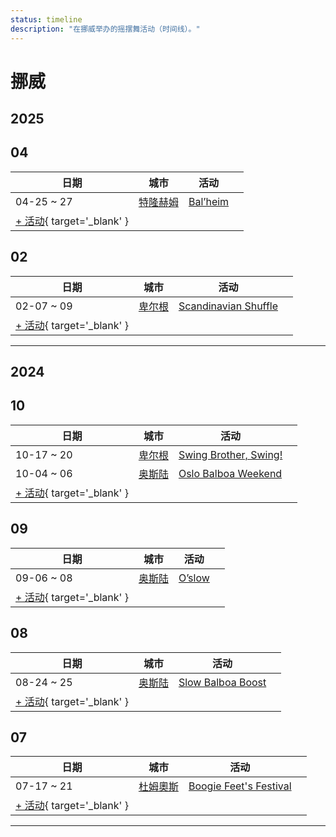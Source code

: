 ```yaml
---
status: timeline
description: "在挪威举办的摇摆舞活动（时间线）。"
---
```


# 挪威

## 2025

## 04

| 日期 | 城市 | 活动 | |
| --- | --- | --- | --- |
| 04-25 ~ 27 | [特隆赫姆](by_city.md#trondheim) | [Bal’heim](bal-heim-2025.md) |  |
| [+ 活动](https://github.com/swingdance/events/issues/new?assignees=&labels=add+event&projects=&template=02-add_entity.yml&title=%5B2025%2Fnb_NO%5D%20%3CName%3E&region=nb_NO&province=&city=&org_id=&date_starts=2025-04-&date_ends=2025-04-){ target='_blank' }

## 02

| 日期 | 城市 | 活动 | |
| --- | --- | --- | --- |
| 02-07 ~ 09 | [卑尔根](by_city.md#bergen) | [Scandinavian Shuffle](scandinavian-shuffle-2025.md) |  |
| [+ 活动](https://github.com/swingdance/events/issues/new?assignees=&labels=add+event&projects=&template=02-add_entity.yml&title=%5B2025%2Fnb_NO%5D%20%3CName%3E&region=nb_NO&province=&city=&org_id=&date_starts=2025-02-&date_ends=2025-02-){ target='_blank' }

---

## 2024

## 10

| 日期 | 城市 | 活动 | |
| --- | --- | --- | --- |
| 10-17 ~ 20 | [卑尔根](by_city.md#bergen) | [Swing Brother, Swing!](swing-brother-swing-2024.md) |  |
| 10-04 ~ 06 | [奥斯陆](by_city.md#oslo) | [Oslo Balboa Weekend](oslo-balboa-weekend-2024.md) |  |
| [+ 活动](https://github.com/swingdance/events/issues/new?assignees=&labels=add+event&projects=&template=02-add_entity.yml&title=%5B2024%2Fnb_NO%5D%20%3CName%3E&region=nb_NO&province=&city=&org_id=&date_starts=2024-10-&date_ends=2024-10-){ target='_blank' }

## 09

| 日期 | 城市 | 活动 | |
| --- | --- | --- | --- |
| 09-06 ~ 08 | [奥斯陆](by_city.md#oslo) | [O’slow](o-slow-2024.md) |  |
| [+ 活动](https://github.com/swingdance/events/issues/new?assignees=&labels=add+event&projects=&template=02-add_entity.yml&title=%5B2024%2Fnb_NO%5D%20%3CName%3E&region=nb_NO&province=&city=&org_id=&date_starts=2024-09-&date_ends=2024-09-){ target='_blank' }

## 08

| 日期 | 城市 | 活动 | |
| --- | --- | --- | --- |
| 08-24 ~ 25 | [奥斯陆](by_city.md#oslo) | [Slow Balboa Boost](slow-balboa-boost-2024.md) |  |
| [+ 活动](https://github.com/swingdance/events/issues/new?assignees=&labels=add+event&projects=&template=02-add_entity.yml&title=%5B2024%2Fnb_NO%5D%20%3CName%3E&region=nb_NO&province=&city=&org_id=&date_starts=2024-08-&date_ends=2024-08-){ target='_blank' }

## 07

| 日期 | 城市 | 活动 | |
| --- | --- | --- | --- |
| 07-17 ~ 21 | [杜姆奧斯](by_city.md#dombaas) | [Boogie Feet's Festival](boogie-feets-festival-2024.md) |  |
| [+ 活动](https://github.com/swingdance/events/issues/new?assignees=&labels=add+event&projects=&template=02-add_entity.yml&title=%5B2024%2Fnb_NO%5D%20%3CName%3E&region=nb_NO&province=&city=&org_id=&date_starts=2024-07-&date_ends=2024-07-){ target='_blank' }

---

